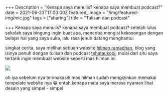 +++
Description = "Kenapa saya menulis? kenapa saya membuat podcast?"
date = 2021-06-23T17:00:00Z
featured_image = "/img/featured-img/mic.jpg"
tags = ["sharing"]
title = "Tulisan dan podcast"

+++
Kenapa saya menulis? kenapa saya membuat podcast? setelah lulus sekolah saya bingung ingin buat apa, mencoba mengisi kekosongan dengan belajar hal yang saya suka, lalu rasa jenuh datang menghantui

singkat cerita, saya melihat sebuah website [hilman ramadhan](https://hilman.space), blog yang isinya penuh dengan tulisan dan podcast [tehataukopi](https://anchor.fm/tehataukopi), mulai dari situ saya tertarik ingin membuat website seperti mas hilman ini.

![](/uploads/screen-shot-2021-06-24-at-21-58-24.png)

oh iya sebelum nya terimakasih mas hilman sudah mengizinkan memakai tempelate website nya 😁 entah kenapa mata saya merasa nyaman lihat desain yang simpel - simpel